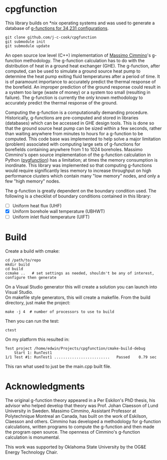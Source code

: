 # cpgfunction

This library builds on *nix operating systems and was used to generate a database of [g-functions for 34,231 configurations](https://shareok.org/handle/11244/336847). 
```
git clone github.com/j-c-cook/cpgfunction
git submodule init
git submodule update
```

An open source low level (C++) implementation of [Massimo Cimmino][1]'s
g-function methodology. The g-function calculation has to do with the distribution
of heat in a ground heat exchanger (GHE). The g-function, after computed,
can be used to simulate a
ground source heat pump to determine the heat pump
exiting fluid temperatures after a
period of time. It is of paramount importance to accurately predict
the thermal response of the borefield. An improper prediction of the
ground response could result in a system too large (waste of money) or a
system too small (resulting in failure). The g-function is currently the only
known methodology to accurately predict the thermal response of the ground.

Computing the g-function is a computationally demanding procedure. Historically,
g-functions are pre-computed and stored in libraries (databases) which can be
accessed in GHE design tools. This is done so that the ground source heat pump
can be sized within a few seconds, rather than waiting anywhere from minutes
to hours for a g-function to be computed. This code base was implemented to help
solve a major limitation (problem) associated with
computing large sets of g-functions for borefields containing anywhere from 1
to 1024 boreholes. Massimo Cimmino's open source implementation of the g-function
calculation
in Python ([pygfunction][2]) has a limitation; at times the memory consumption is
inordinate.
This library was implemented so that computing g-functions would require
significantly less memory to increase throughput on high performance clusters
which contain many "low memory" nodes, and only a few "high memory" nodes.

The g-function is greatly dependent on the boundary condition used. The following
is a checklist of boundary conditions contained in this library:

- [ ] Uniform heat flux (UHF)
- [x] Uniform borehole wall temperature (UBHWT)
- [ ] Uniform inlet fluid temperature (UIFT)

[1]: https://github.com/MassimoCimmino
[2]: https://github.com/MassimoCimmino/pygfunction

# Build

Create a build with cmake:

```
cd /path/to/repo
mkdir build
cd build
ccmake ..   # set settings as needed, shouldn't be any of interest, configure then generate
```

On a Visual Studio generator this will create a solution you can launch into Visual Studio.  
On makefile style generators, this will create a makefile.  From the build directory, just make the project:

```
make -j 4  # number of processors to use to build
```

Then you can run the test:

```
ctest
```

On my platform this resulted in:
```
Test project /home/edwin/Projects/cpgfunction/cmake-build-debug
    Start 1: RunTest1
1/1 Test #1: RunTest1 .........................   Passed    0.79 sec
```

This ran what used to just be the main.cpp built file.

# Acknowledgments
The original g-function theory appeared in a Per Eskilon's PhD thesis,
his advisor who helped develop that theory was Prof. Johan Claesson of Lund
University in Sweden. Massimo Cimmino, Assistant Professor at Polytechnique
Montreal an Canada, has built on the work of Eskilson, Claesson
and others. Cimmino has developed a methodology for g-function calculations,
written programs to compute the g-function and then made the program open source.
The openness of Cimmino's g-function calculation is monumental.

This work was supported by Oklahoma State University by the OG&E Energy Technology Chair. 
